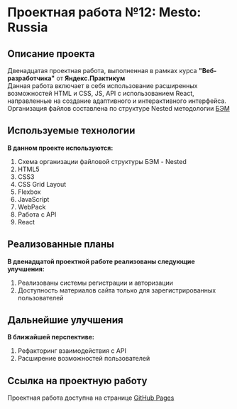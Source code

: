 # Проектная работа №12: Mesto: Russia

## Описание проекта

Двенадцатая проектная работа, выполненная в рамках курса **"Веб-разработчика"** от **Яндекс.Практикум**  
Данная работа включает в себя использование расширенных возможностей HTML и CSS, JS, API с использованием React, направленные на создание адаптивного и интерактивного интерфейса. Организация файлов составлена по структуре Nested методологии [БЭМ](https://ru.bem.info/)

## Используемые технологии

**В данном проекте используются:**

1. Схема организации файловой структуры БЭМ - Nested
2. HTML5
3. CSS3
4. CSS Grid Layout
5. Flexbox
6. JavaScript
7. WebPack
8. Работа с API
9. React

## Реализованные планы

**В двенадцатой проектной работе реализованы следующие улучшения:**

1. Реализованы системы регистрации и авторизации
2. Доступность материалов сайта только для зарегистрированных пользователей

## Дальнейшие улучшения

**В ближайшей перспективе:**
1. Рефакторинг взаимодействия с API
2. Расширение возможностей пользователей

## Ссылка на проектную работу

Проектная работа доступна на странице [GitHub Pages](https://artiquanta.github.io/mesto-react/)